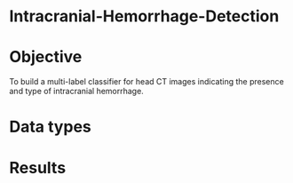 # Intracranial-Hemorrhage-Detection

# Objective 
To build a multi-label classifier for head CT images indicating the presence and type of intracranial hemorrhage.

# Data types


# Results





